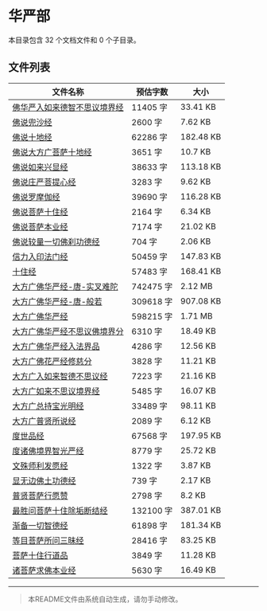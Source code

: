 # 华严部

本目录包含 32 个文档文件和 0 个子目录。

## 文件列表

| 文件名称 | 预估字数 | 大小 |
|---------|---------|------|
| [佛华严入如来德智不思议境界经](佛藏/大藏经/经藏/华严部/佛华严入如来德智不思议境界经.md) | 11405 字 | 33.41 KB |
| [佛说兜沙经](佛藏/大藏经/经藏/华严部/佛说兜沙经.md) | 2600 字 | 7.62 KB |
| [佛说十地经](佛藏/大藏经/经藏/华严部/佛说十地经.md) | 62286 字 | 182.48 KB |
| [佛说大方广菩萨十地经](佛藏/大藏经/经藏/华严部/佛说大方广菩萨十地经.md) | 3651 字 | 10.7 KB |
| [佛说如来兴显经](佛藏/大藏经/经藏/华严部/佛说如来兴显经.md) | 38633 字 | 113.18 KB |
| [佛说庄严菩提心经](佛藏/大藏经/经藏/华严部/佛说庄严菩提心经.md) | 3283 字 | 9.62 KB |
| [佛说罗摩伽经](佛藏/大藏经/经藏/华严部/佛说罗摩伽经.md) | 39690 字 | 116.28 KB |
| [佛说菩萨十住经](佛藏/大藏经/经藏/华严部/佛说菩萨十住经.md) | 2164 字 | 6.34 KB |
| [佛说菩萨本业经](佛藏/大藏经/经藏/华严部/佛说菩萨本业经.md) | 7174 字 | 21.02 KB |
| [佛说较量一切佛刹功德经](佛藏/大藏经/经藏/华严部/佛说较量一切佛刹功德经.md) | 704 字 | 2.06 KB |
| [信力入印法门经](佛藏/大藏经/经藏/华严部/信力入印法门经.md) | 50459 字 | 147.83 KB |
| [十住经](佛藏/大藏经/经藏/华严部/十住经.md) | 57483 字 | 168.41 KB |
| [大方广佛华严经-唐-实叉难陀](佛藏/大藏经/经藏/华严部/大方广佛华严经-唐-实叉难陀.md) | 742475 字 | 2.12 MB |
| [大方广佛华严经-唐-般若](佛藏/大藏经/经藏/华严部/大方广佛华严经-唐-般若.md) | 309618 字 | 907.08 KB |
| [大方广佛华严经](佛藏/大藏经/经藏/华严部/大方广佛华严经.md) | 598215 字 | 1.71 MB |
| [大方广佛华严经不思议佛境界分](佛藏/大藏经/经藏/华严部/大方广佛华严经不思议佛境界分.md) | 6310 字 | 18.49 KB |
| [大方广佛华严经入法界品](佛藏/大藏经/经藏/华严部/大方广佛华严经入法界品.md) | 4286 字 | 12.56 KB |
| [大方广佛花严经修慈分](佛藏/大藏经/经藏/华严部/大方广佛花严经修慈分.md) | 3828 字 | 11.21 KB |
| [大方广入如来智德不思议经](佛藏/大藏经/经藏/华严部/大方广入如来智德不思议经.md) | 7223 字 | 21.16 KB |
| [大方广如来不思议境界经](佛藏/大藏经/经藏/华严部/大方广如来不思议境界经.md) | 5485 字 | 16.07 KB |
| [大方广总持宝光明经](佛藏/大藏经/经藏/华严部/大方广总持宝光明经.md) | 33489 字 | 98.11 KB |
| [大方广普贤所说经](佛藏/大藏经/经藏/华严部/大方广普贤所说经.md) | 2089 字 | 6.12 KB |
| [度世品经](佛藏/大藏经/经藏/华严部/度世品经.md) | 67568 字 | 197.95 KB |
| [度诸佛境界智光严经](佛藏/大藏经/经藏/华严部/度诸佛境界智光严经.md) | 8779 字 | 25.72 KB |
| [文殊师利发愿经](佛藏/大藏经/经藏/华严部/文殊师利发愿经.md) | 1322 字 | 3.87 KB |
| [显无边佛土功德经](佛藏/大藏经/经藏/华严部/显无边佛土功德经.md) | 739 字 | 2.17 KB |
| [普贤菩萨行愿赞](佛藏/大藏经/经藏/华严部/普贤菩萨行愿赞.md) | 2798 字 | 8.2 KB |
| [最胜问菩萨十住除垢断结经](佛藏/大藏经/经藏/华严部/最胜问菩萨十住除垢断结经.md) | 132100 字 | 387.01 KB |
| [渐备一切智德经](佛藏/大藏经/经藏/华严部/渐备一切智德经.md) | 61898 字 | 181.34 KB |
| [等目菩萨所问三昧经](佛藏/大藏经/经藏/华严部/等目菩萨所问三昧经.md) | 28416 字 | 83.25 KB |
| [菩萨十住行道品](佛藏/大藏经/经藏/华严部/菩萨十住行道品.md) | 3849 字 | 11.28 KB |
| [诸菩萨求佛本业经](佛藏/大藏经/经藏/华严部/诸菩萨求佛本业经.md) | 5630 字 | 16.49 KB |

---

> 本README文件由系统自动生成，请勿手动修改。
